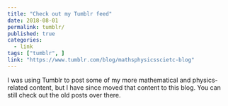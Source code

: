 ```yaml
---
title: "Check out my Tumblr feed"
date: 2018-08-01
permalink: tumblr/
published: true
categories:
  - link
tags: ["tumblr", ]
link: "https://www.tumblr.com/blog/mathsphysicsscietc-blog"
---
```


I was using Tumblr to post some of my more mathematical and physics-related content, but I have since moved that content to this blog. You can still check out the old posts over there.
